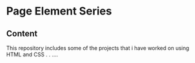 # Page Element Series
## Content
This repository includes some of the projects that i have worked on using HTML and CSS
.
.
....
